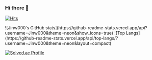 ### Hi there 👋
[![Hits](https://hits.seeyoufarm.com/api/count/incr/badge.svg?url=https%3A%2F%2Fgithub.com%2FJinw000&count_bg=%23000000&title_bg=%23000000&icon=github.svg&icon_color=%23FF6BD2&title=GitHub&edge_flat=false)](https://hits.seeyoufarm.com)
<div align="center/right/left">
![Jinw000's GitHub stats](https://github-readme-stats.vercel.app/api?username=Jinw000&theme=neon&show_icons=true)
![Top Langs](https://github-readme-stats.vercel.app/api/top-langs/?username=Jinw000&theme=neon&layout=compact)

[![Solved.ac Profile](http://mazassumnida.wtf/api/v2/generate_badge?boj=sjw030729)](https://solved.ac/sjw030729/)

</div>
